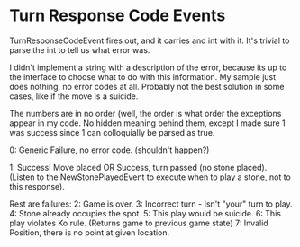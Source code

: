 # Turn Response Code Events

TurnResponseCodeEvent fires out, and it carries and int with it. It's trivial to parse the int to tell us what error was. 

I didn't implement a string with a description of the error, because its up to the interface to choose what to do with this information. My sample just does nothing, no error codes at all. Probably not the best solution in some cases, like if the move is a suicide.

The numbers are in no order (well, the order is what order the exceptions appear in my code. No hidden meaning behind them, except I made sure 1 was success since 1 can colloquially be parsed as true.

0: Generic Failure, no error code. (shouldn't happen?)

1: Success! Move placed OR Success, turn passed (no stone placed). (Listen to the NewStonePlayedEvent to execute when to play a stone, not to this response).

Rest are failures:
2: Game is over.
3: Incorrect turn - Isn't "your" turn to play.
4: Stone already occupies the spot.
5: This play would be suicide.
6: This play violates Ko rule. (Returns game to previous game state)
7: Invalid Position, there is no point at given location.